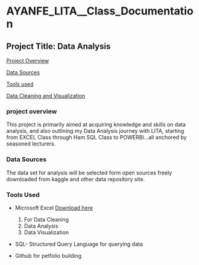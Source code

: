 # AYANFE_LITA__Class_Documentation

## Project Title: Data Analysis

[Project Overview](project_ovrview)

[Data Sources](data_sources)

[Tools used](tools-used)

[Data Cleaning and Visualization](data_cleaning_and_visualization)

### project overview
This project is primarily aimed at acquiring knowledge and skills on data analysis, and also outlining my Data Analysis journey with LITA, starting from EXCEL Class through Ham SQL Class to POWERBI...all anchored by seasoned lecturers.

### Data Sources
The data set for analysis will be selected form open sources freely downloaded from kaggle and other data repository site.


### Tools Used
- Microsoft Excel [Download here](https://www.microsoft.com)
   1. For Data Cleaning
   2. Data Analysis
   3. Data Visualization

- SQL- Structured Query Language for querying data

- Github for petfolio building
 

